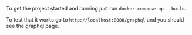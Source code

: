 To get the project started and running just run `docker-compose up --build`.

To test that it works go to `http://localhost:8000/graphql` and you should see the graphql page.
